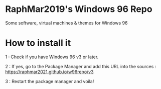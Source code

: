 # RaphMar2019's Windows 96 Repo

Some software, virtual machines & themes for Windows 96

# How to install it

1 : Check if you have Windows 96 v3 or later.

2 : If yes, go to the Package Manager and add this URL into the sources : https://raphmar2021.github.io/w96repo/v3

3 : Restart the package manager and voila!
